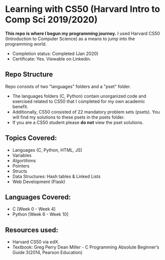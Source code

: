 # Learning with CS50 (Harvard Intro to Comp Sci 2019/2020)
**This repo is where I begun my programming journey.** I used Harvard CS50 (Introduction to Computer Science) as a means to jump into the programming world.
* Completion status: Completed (Jan 2020)
* Certificate: Yes. Viewable on Linkedin. 

## Repo Structure
Repo consists of two "languages" folders and a "pset" folder. 
* The languages folders (C, Python) contain unorganized code and exercised related to CS50 that I completed for my own academic benefit. 
* Additionally, CS50 consisted of 22 mandatory problem sets (psets). You will find my solutions to these psets in the psets folder.
* If you are a CS50 student please **do not** view the pset solutions.

## Topics Covered:
* Languages (C, Python, HTML, JS)
* Variables
* Algortihims
* Pointers
* Structs
* Data Structures: Hash tables & Linked Lists
* Web Development (Flask)

## Languages Covered:
* C [Week 0 - Week 4]
* Python [Week 6 - Week 10]

## Resources used:
* Harvard CS50 via edX.
* Textbook: Greg Perry Dean Miller - C Programming Absolute Beginner’s Guide 3(2014, Pearson Education)